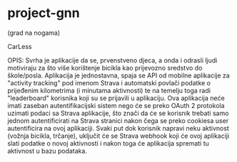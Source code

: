 # project-gnn
 (grad na nogama)
 
 CarLess
 
OPIS: Svrha je aplikacije da se, prvenstveno djeca, a onda i odrasli ljudi motiviraju za što više korištenje bicikla kao prijevozno sredstvo do škole/posla. Aplikacija je jednostavna, spaja se API od mobilne aplikacije za "activity tracking" pod imenom Strava i automatski povlači podatke o prijeđenim kilometrima (i minutama aktivnosti) te na temelju toga radi "leaderboard" korisnika koji su se prijavili u aplikaciju. Ova aplikacija neće imati zaseban autentifikacijski sistem nego će se preko OAuth 2 protokola uzimati podaci sa Strava aplikacije, što znači da će se korisnik trebati samo jednom autentificirati na Strava stranici nakon čega se preko cookiesa user autentificira na ovoj aplikaciji. Svaki put dok korisnik napravi neku aktivnost (vožnja bicikla, trčanje), uključit će se Strava webhook koji će ovoj aplikaciji slati podatke o novoj aktivnosti i nakon toga će aplikacija spremati tu aktivnost u bazu podataka.

